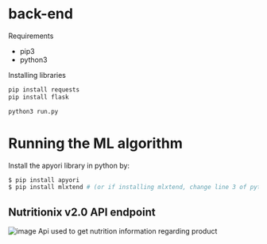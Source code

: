 # back-end

Requirements

- pip3
- python3

Installing libraries
```bash
pip install requests
pip install flask
```

```bash
python3 run.py
```

# Running the ML algorithm
Install the apyori library in python by:
```bash 
$ pip install apyori  
$ pip install mlxtend # (or if installing mlxtend, change line 3 of python file from mlxtend.frequent_patterns to import apriori)
```

## Nutritionix v2.0 API endpoint

![image](https://developer.nutritionix.com/assets/nutritionix_api.png)
Api used to get nutrition information regarding product
